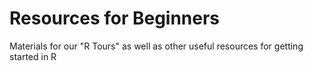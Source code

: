 # Resources for Beginners   
  
Materials for our "R Tours" as well as other useful resources for getting started in R
